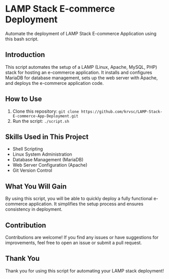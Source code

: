 # LAMP Stack E-commerce Deployment

Automate the deployment of LAMP Stack E-commerce Application using this bash script.

## Introduction

This script automates the setup of a LAMP (Linux, Apache, MySQL, PHP) stack for hosting an e-commerce application. It installs and configures MariaDB for database management, sets up the web server with Apache, and deploys the e-commerce application code.

## How to Use

1. Clone this repository: `git clone https://github.com/krvsc/LAMP-Stack-E-commerce-App-Deployment.git`
2. Run the script: `./script.sh`

## Skills Used in This Project

- Shell Scripting
- Linux System Administration
- Database Management (MariaDB)
- Web Server Configuration (Apache)
- Git Version Control

## What You Will Gain

By using this script, you will be able to quickly deploy a fully functional e-commerce application. It simplifies the setup process and ensures consistency in deployment.

## Contribution

Contributions are welcome! If you find any issues or have suggestions for improvements, feel free to open an issue or submit a pull request.

## Thank You

Thank you for using this script for automating your LAMP stack deployment!

